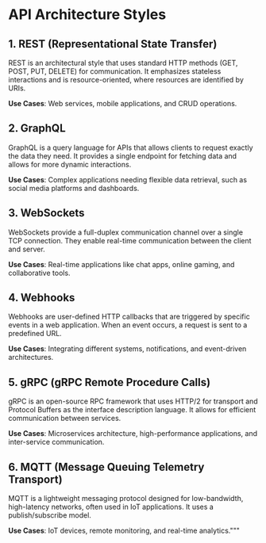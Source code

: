 
# API Architecture Styles

## 1. REST (Representational State Transfer)
REST is an architectural style that uses standard HTTP methods (GET, POST, PUT, DELETE) for communication. It emphasizes stateless interactions and is resource-oriented, where resources are identified by URIs.

**Use Cases**: Web services, mobile applications, and CRUD operations.

## 2. GraphQL
GraphQL is a query language for APIs that allows clients to request exactly the data they need. It provides a single endpoint for fetching data and allows for more dynamic interactions.

**Use Cases**: Complex applications needing flexible data retrieval, such as social media platforms and dashboards.

## 3. WebSockets
WebSockets provide a full-duplex communication channel over a single TCP connection. They enable real-time communication between the client and server.

**Use Cases**: Real-time applications like chat apps, online gaming, and collaborative tools.

## 4. Webhooks
Webhooks are user-defined HTTP callbacks that are triggered by specific events in a web application. When an event occurs, a request is sent to a predefined URL.

**Use Cases**: Integrating different systems, notifications, and event-driven architectures.

## 5. gRPC (gRPC Remote Procedure Calls)
gRPC is an open-source RPC framework that uses HTTP/2 for transport and Protocol Buffers as the interface description language. It allows for efficient communication between services.

**Use Cases**: Microservices architecture, high-performance applications, and inter-service communication.

## 6. MQTT (Message Queuing Telemetry Transport)
MQTT is a lightweight messaging protocol designed for low-bandwidth, high-latency networks, often used in IoT applications. It uses a publish/subscribe model.

**Use Cases**: IoT devices, remote monitoring, and real-time analytics."""